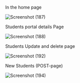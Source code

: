 In the home page

![Screenshot (187)](https://user-images.githubusercontent.com/98687741/228028301-b55d1bf2-879d-470e-8f4f-2802e3704faf.png)

Students portal details Page

![Screenshot (188)](https://user-images.githubusercontent.com/98687741/228028403-75c94a4a-f783-41a9-b9c2-d54958e52713.png)


Students Update and delete page

![Screenshot (192)](https://user-images.githubusercontent.com/98687741/228028500-b6b25442-3178-4557-bb32-7c02a8a37876.png)


New Students (POST-page)

![Screenshot (194)](https://user-images.githubusercontent.com/98687741/228034701-02305642-1a48-4761-b770-db79b88fbbc9.png)


